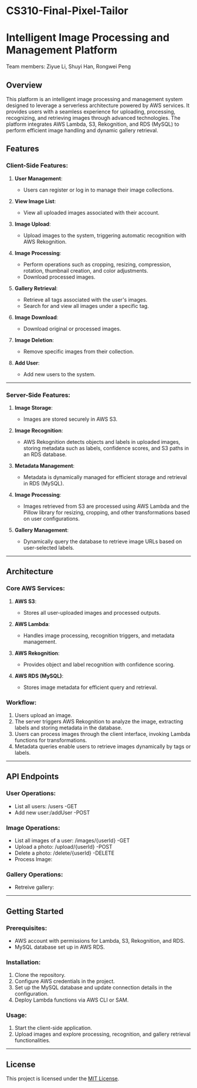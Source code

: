 # CS310-Final-Pixel-Tailor

# Intelligent Image Processing and Management Platform
Team members: Ziyue Li, Shuyi Han, Rongwei Peng

## Overview
This platform is an intelligent image processing and management system designed to leverage a serverless architecture powered by AWS services. It provides users with a seamless experience for uploading, processing, recognizing, and retrieving images through advanced technologies. The platform integrates AWS Lambda, S3, Rekognition, and RDS (MySQL) to perform efficient image handling and dynamic gallery retrieval.

## Features

### Client-Side Features:
1. **User Management**:
   - Users can register or log in to manage their image collections.

2. **View Image List**:
   - View all uploaded images associated with their account.

3. **Image Upload**:
   - Upload images to the system, triggering automatic recognition with AWS Rekognition.

4. **Image Processing**:
   - Perform operations such as cropping, resizing, compression, rotation, thumbnail creation, and color adjustments.
   - Download processed images.

5. **Gallery Retrieval**:
   - Retrieve all tags associated with the user's images.
   - Search for and view all images under a specific tag.

6. **Image Download**:
   - Download original or processed images.

7. **Image Deletion**:
   - Remove specific images from their collection.

8. **Add User**:
   - Add new users to the system.

---

### Server-Side Features:
1. **Image Storage**:
   - Images are stored securely in AWS S3.

2. **Image Recognition**:
   - AWS Rekognition detects objects and labels in uploaded images, storing metadata such as labels, confidence scores, and S3 paths in an RDS database.

3. **Metadata Management**:
   - Metadata is dynamically managed for efficient storage and retrieval in RDS (MySQL).

4. **Image Processing**:
   - Images retrieved from S3 are processed using AWS Lambda and the Pillow library for resizing, cropping, and other transformations based on user configurations.

5. **Gallery Management**:
   - Dynamically query the database to retrieve image URLs based on user-selected labels.

---

## Architecture

### Core AWS Services:
1. **AWS S3**:
   - Stores all user-uploaded images and processed outputs.

2. **AWS Lambda**:
   - Handles image processing, recognition triggers, and metadata management.

3. **AWS Rekognition**:
   - Provides object and label recognition with confidence scoring.

4. **AWS RDS (MySQL)**:
   - Stores image metadata for efficient query and retrieval.

### Workflow:
1. Users upload an image.
2. The server triggers AWS Rekognition to analyze the image, extracting labels and storing metadata in the database.
3. Users can process images through the client interface, invoking Lambda functions for transformations.
4. Metadata queries enable users to retrieve images dynamically by tags or labels.

---

## API Endpoints

### User Operations:
- List all users: /users -GET
- Add new user:/addUser -POST

### Image Operations:
- List all images of a user: /images/{userId} -GET
- Upload a photo: /upload/{userId} -POST
- Delete a photo: /delete/{userId} -DELETE
- Process Image:

### Gallery Operations:
- Retreive gallery: 

---

## Getting Started

### Prerequisites:
- AWS account with permissions for Lambda, S3, Rekognition, and RDS.
- MySQL database set up in AWS RDS.

### Installation:
1. Clone the repository.
2. Configure AWS credentials in the project.
3. Set up the MySQL database and update connection details in the configuration.
4. Deploy Lambda functions via AWS CLI or SAM.

### Usage:
1. Start the client-side application.
2. Upload images and explore processing, recognition, and gallery retrieval functionalities.

---

## License
This project is licensed under the [MIT License](LICENSE).
